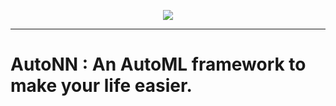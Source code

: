 <p align="center">
  <img src="https://user-images.githubusercontent.com/55054089/190849404-ac47a467-3f66-48af-a037-177938230c4b.png" />
</p>

***
# AutoNN : An AutoML framework to make your life easier.

